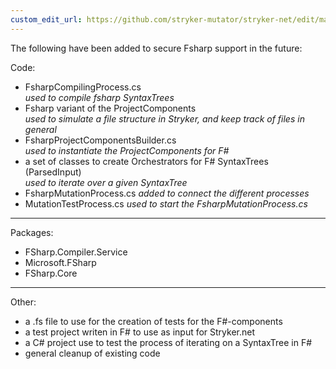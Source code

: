```yaml
---
custom_edit_url: https://github.com/stryker-mutator/stryker-net/edit/master/docs/technical-reference/fsharp/current-state.md
---
```


The following have been added to secure Fsharp support in the future:

Code:
 * FsharpCompilingProcess.cs  
 *used to compile fsharp SyntaxTrees*
 * Fsharp variant of the ProjectComponents  
 *used to simulate a file structure in Stryker, and keep track of files in general*
 * FsharpProjectComponentsBuilder.cs  
 *used to instantiate the ProjectComponents for F#*
 * a set of classes to create Orchestrators for F# SyntaxTrees (ParsedInput)  
 *used to iterate over a given SyntaxTree*
 * FsharpMutationProcess.cs 
 *added to connect the different processes*
 * MutationTestProcess.cs 
 *used to start the FsharpMutationProcess.cs*
 
---

Packages:
* FSharp.Compiler.Service
* Microsoft.FSharp
* FSharp.Core

--- 

Other:
 * a .fs file to  use for the creation of tests for the F#-components
 * a test project writen in F# to use as input for Stryker.net
 * a C# project use to test the process of iterating on a SyntaxTree in F#
 * general cleanup of existing code
